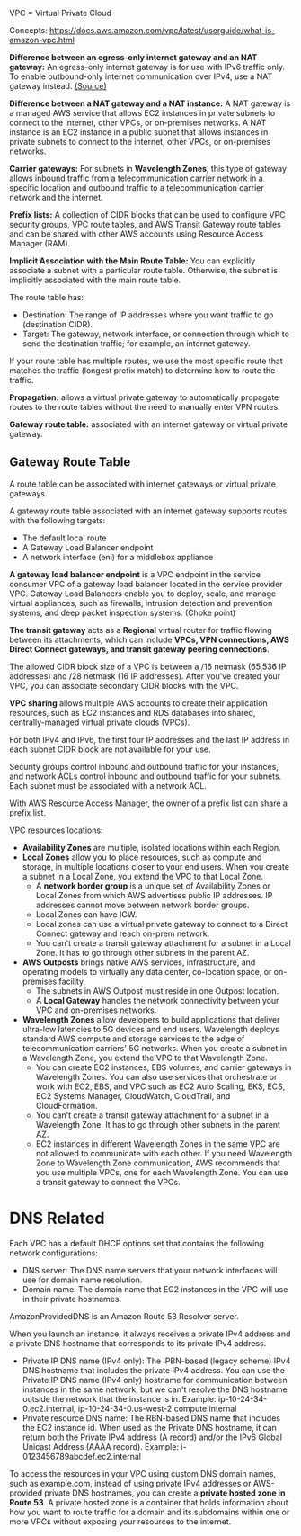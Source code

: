 VPC = Virtual Private Cloud

Concepts: https://docs.aws.amazon.com/vpc/latest/userguide/what-is-amazon-vpc.html

**Difference between an egress-only internet gateway and an NAT gateway:** An egress-only internet gateway is for use with IPv6 traffic only. To enable outbound-only internet communication over IPv4, use a NAT gateway instead. 
[(Source)](https://docs.aws.amazon.com/vpc/latest/userguide/egress-only-internet-gateway.)

**Difference between a NAT gateway and a NAT instance:** A NAT gateway is a managed AWS service that allows EC2 instances in private subnets to connect to the internet, other VPCs, or on-premises networks. A NAT instance is an EC2 instance in a public subnet that allows instances in private subnets to connect to the internet, other VPCs, or on-premises networks.

**Carrier gateways:** For subnets in **Wavelength Zones**, this type of gateway allows inbound traffic from a telecommunication carrier network in a specific location and outbound traffic to a telecommunication carrier network and the internet.

**Prefix lists:** A collection of CIDR blocks that can be used to configure VPC security groups, VPC route tables, and AWS Transit Gateway route tables and can be shared with other AWS accounts using Resource Access Manager (RAM).

**Implicit Association with the Main Route Table:** You can explicitly associate a subnet with a particular route table. Otherwise, the subnet is implicitly associated with the main route table. 

The route table has:
 - Destination: The range of IP addresses where you want traffic to go (destination CIDR). 
- Target: The gateway, network interface, or connection through which to send the destination traffic; for example, an internet gateway.

If your route table has multiple routes, we use the most specific route that matches the traffic (longest prefix match) to determine how to route the traffic.

**Propagation:** allows a virtual private gateway to automatically propagate routes to the route tables without the need to manually enter VPN routes.

**Gateway route table:** associated with an internet gateway or virtual private gateway.

## Gateway Route Table
A route table can be associated with internet gateways or virtual private gateways. 

A gateway route table associated with an internet gateway supports routes with the following targets:
* The default local route
* A Gateway Load Balancer endpoint
* A network interface (eni) for a middlebox appliance

**A gateway load balancer endpoint** is a VPC endpoint in the service consumer VPC of a gateway load balancer located in the service provider VPC. Gateway Load Balancers enable you to deploy, scale, and manage virtual appliances, such as firewalls, intrusion detection and prevention systems, and deep packet inspection systems. (Choke point)

**The transit gateway** acts as a **Regional** virtual router for traffic flowing between its attachments, which can include **VPCs, VPN connections, AWS Direct Connect gateways, and transit gateway peering connections**.

The allowed CIDR block size of a VPC is between a /16 netmask (65,536 IP addresses) and /28 netmask (16 IP addresses). After you've created your VPC, you can associate secondary CIDR blocks with the VPC. 

**VPC sharing** allows multiple AWS accounts to create their application resources, such as EC2 instances and RDS databases into shared, centrally-managed virtual private clouds (VPCs).

For both IPv4 and IPv6, the first four IP addresses and the last IP address in each subnet CIDR block are not available for your use.

Security groups control inbound and outbound traffic for your instances, and network ACLs control inbound and outbound traffic for your subnets. Each subnet must be associated with a network ACL.

With AWS Resource Access Manager, the owner of a prefix list can share a prefix list.

VPC resources locations:
* **Availability Zones** are multiple, isolated locations within each Region.
* **Local Zones** allow you to place resources, such as compute and storage, in multiple locations closer to your end users. When you create a subnet in a Local Zone, you extend the VPC to that Local Zone.
  * A **network border group** is a unique set of Availability Zones or Local Zones from which AWS advertises public IP addresses. IP addresses cannot move between network border groups.
  * Local Zones can have IGW. 
  * Local zones can use a virtual private gateway to connect to a Direct Connect gateway and reach on-prem network.
  * You can't create a transit gateway attachment for a subnet in a Local Zone. It has to go through other subnets in the parent AZ.
* **AWS Outposts** brings native AWS services, infrastructure, and operating models to virtually any data center, co-location space, or on-premises facility.
  * The subnets in AWS Outpost must reside in one Outpost location.
  * A **Local Gateway** handles the network connectivity between your VPC and on-premises networks. 
* **Wavelength Zones** allow developers to build applications that deliver ultra-low latencies to 5G devices and end users. Wavelength deploys standard AWS compute and storage services to the edge of telecommunication carriers' 5G networks. When you create a subnet in a Wavelength Zone, you extend the VPC to that Wavelength Zone.
  * You can create EC2 instances, EBS volumes, and carrier gateways in Wavelength Zones. You can also use services that orchestrate or work with EC2, EBS, and VPC such as EC2 Auto Scaling, EKS, ECS, EC2 Systems Manager, CloudWatch, CloudTrail, and CloudFormation.
  * You can't create a transit gateway attachment for a subnet in a Wavelength Zone. It has to go through other subnets in the parent AZ.
  * EC2 instances in different Wavelength Zones in the same VPC are not allowed to communicate with each other. If you need Wavelength Zone to Wavelength Zone communication, AWS recommends that you use multiple VPCs, one for each Wavelength Zone. You can use a transit gateway to connect the VPCs. 

# DNS Related
Each VPC has a default DHCP options set that contains the following network configurations:
* DNS server: The DNS name servers that your network interfaces will use for domain name resolution.
* Domain name: The domain name that EC2 instances in the VPC will use in their private hostnames.

AmazonProvidedDNS is an Amazon Route 53 Resolver server.

When you launch an instance, it always receives a private IPv4 address and a private DNS hostname that corresponds to its private IPv4 address.
* Private IP DNS name (IPv4 only): The IPBN-based (legacy scheme) IPv4 DNS hostname that includes the private IPv4 address. You can use the Private IP DNS name (IPv4 only) hostname for communication between instances in the same network, but we can't resolve the DNS hostname outside the network that the instance is in. Example: ip-10-24-34-0.ec2.internal, ip-10-24-34-0.us-west-2.compute.internal
* Private resource DNS name: The RBN-based DNS name that includes the EC2 instance id. When used as the Private DNS hostname, it can return both the Private IPv4 address (A record) and/or the IPv6 Global Unicast Address (AAAA record). Example: i-0123456789abcdef.ec2.internal

To access the resources in your VPC using custom DNS domain names, such as example.com, instead of using private IPv4 addresses or AWS-provided private DNS hostnames, you can create a **private hosted zone in Route 53**. A private hosted zone is a container that holds information about how you want to route traffic for a domain and its subdomains within one or more VPCs without exposing your resources to the internet. 

